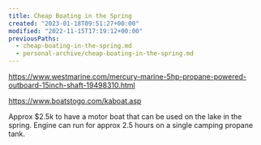 ```yaml
---
title: Cheap Boating in the Spring
created: "2023-01-18T09:51:27+00:00"
modified: "2022-11-15T17:19:12+00:00"
previousPaths:
  - cheap-boating-in-the-spring.md
  - personal-archive/cheap-boating-in-the-spring.md
---
```



https://www.westmarine.com/mercury-marine-5hp-propane-powered-outboard-15inch-shaft-19498310.html

https://www.boatstogo.com/kaboat.asp

Approx $2.5k to have a motor boat that can be used on the lake in the spring. Engine can run for approx 2.5 hours on a single camping propane tank.
